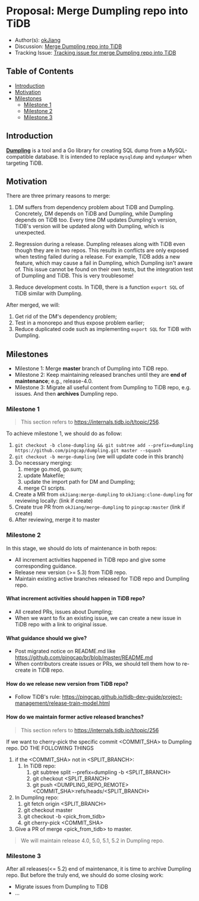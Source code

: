 # Proposal: Merge Dumpling repo into TiDB

- Author(s): [okJiang](http://github.com/okJiang)
- Discussion: [Merge Dumpling repo into TiDB](https://internals.tidb.io/t/topic/434)
- Tracking Issue: [Tracking issue for merge Dumpling repo into TiDB]()

## Table of Contents

- [Introduction](#introduction)
- [Motivation](#motivation)
- [Milestones](#milestones)
   - [Milestone 1](#milestone-1)
   - [Milestone 2](#milestone-2)
   - [Milestone 3](#milestone-3)

## Introduction

[**Dumpling**](https://github.com/pingcap/dumpling) is a tool and a Go library for creating SQL dump from a MySQL-compatible database. It is intended to replace `mysqldump` and `mydumper` when targeting TiDB.

## Motivation

There are three primary reasons to merge:

1. DM suffers from dependency problem about TiDB and Dumpling. Concretely, DM depends on TiDB and Dumpling, while Dumpling depends on TiDB too. Every time DM updates Dumpling's version, TiDB's version will be updated along with Dumpling, which is unexpected.

2. Regression during a release. Dumpling releases along with TiDB even though they are in two repos. This results in conflicts are only exposed when testing failed during a release. For example, TiDB adds a new feature, which may cause a fail in Dumpling, which Dumpling isn't aware of. This issue cannot be found on their own tests, but the integration test of Dumpling and TiDB. This is very troublesome!

3. Reduce development costs. In TiDB, there is a function `export SQL` of TiDB similar with Dumpling.

After merged, we will:

1. Get rid of the DM's dependency problem;
2. Test in a monorepo and thus expose problem earlier;
3. Reduce duplicated code such as implementing `export SQL` for TiDB with Dumpling.

## Milestones

* Milestone 1: Merge **master** branch of Dumpling into TiDB repo.
* Milestone 2: Keep maintaining released branches until they are **end of maintenance**; e.g., release-4.0.
* Milestone 3: Migrate all useful content from Dumpling to TiDB repo, e.g. issues. And then **archives** Dumpling repo.

### Milestone 1

> This section refers to https://internals.tidb.io/t/topic/256.

To achieve milestone 1, we should do as follow:

1. `git checkout -b clone-dumpling && git subtree add --prefix=dumpling https://github.com/pingcap/dumpling.git master --squash`
2. `git checkout -b merge-dumpling` (we will update code in this branch)
3. Do necessary merging:
   1. merge go.mod, go.sum;
   2. update Makefile;
   3. update the import path for DM and Dumpling;
   4. merge CI scripts.
4. Create a MR from `okJiang:merge-dumpling` to `okJiang:clone-dumpling` for reviewing locally: (link if create)
5. Create true PR from `okJiang/merge-dumpling` to `pingcap:master` (link if create)
6. After reviewing, merge it to master

### Milestone 2

In this stage, we should do lots of maintenance in both repos:

* All increment activities happened in TiDB repo and give some corresponding guidance.
* Release new version (>= 5.3) from TiDB repo.
* Maintain existing active branches released for TiDB repo and Dumpling repo.

#### What increment activities should happen in TiDB repo?

* All created PRs, issues about Dumpling;
* When we want to fix an existing issue, we can create a new issue in TiDB repo with a link to original issue.

#### What guidance should we give?

* Post migrated notice on README.md like https://github.com/pingcap/br/blob/master/README.md
* When contributors create issues or PRs, we should tell them how to re-create in TiDB repo.

#### How do we release new version from TiDB repo?

* Follow TiDB's rule: https://pingcap.github.io/tidb-dev-guide/project-management/release-train-model.html

#### How do we maintain former active released branches?

> This section refers to https://internals.tidb.io/t/topic/256

If we want to cherry-pick the specific commit <COMMIT_SHA> to Dumpling repo. DO THE FOLLOWING THINGS

1. if the <COMMIT_SHA> not in <SPLIT_BRANCH>:
    1. In TiDB repo:
       1. git subtree split --prefix=dumpling -b <SPLIT_BRANCH>
       2. git checkout <SPLIT_BRANCH>
       3. git push <DUMPLING_REPO_REMOTE> <COMMIT_SHA>:refs/heads/<SPLIT_BRANCH>
2. In Dumpling repo:
   1. git fetch origin <SPLIT_BRANCH>
   2. git checkout master
   3. git checkout -b <pick_from_tidb>
   4. git cherry-pick <COMMIT_SHA>
3. Give a PR of merge <pick_from_tidb> to master.

> We will maintain release 4.0, 5.0, 5.1, 5.2 in Dumpling repo.

### Milestone 3

After all releases(<= 5.2) end of maintenance, it is time to archive Dumpling repo. But before the truly end, we should do some closing work:

* Migrate issues from Dumpling to TiDB
* ...